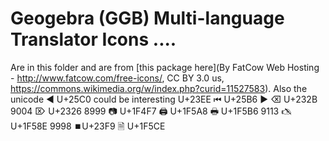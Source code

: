 # Geogebra (GGB) Multi-language Translator Icons ....
Are in this folder and are from [this package here](By FatCow Web Hosting - http://www.fatcow.com/free-icons/, CC BY 3.0 us, https://commons.wikimedia.org/w/index.php?curid=11527583).
Also  the unicode  ◀  U+25C0 could be interesting
U+23EE ⏮
U+25B6 ▶
⌫ U+232B 9004
⌦ U+2326 8999
📷 U+1F4F7
🖨 U+1F5A8
🖶 U+1F5B6 9113
🖎 U+1F58E 9998
⏹U+23F9
🗎 U+1F5CE